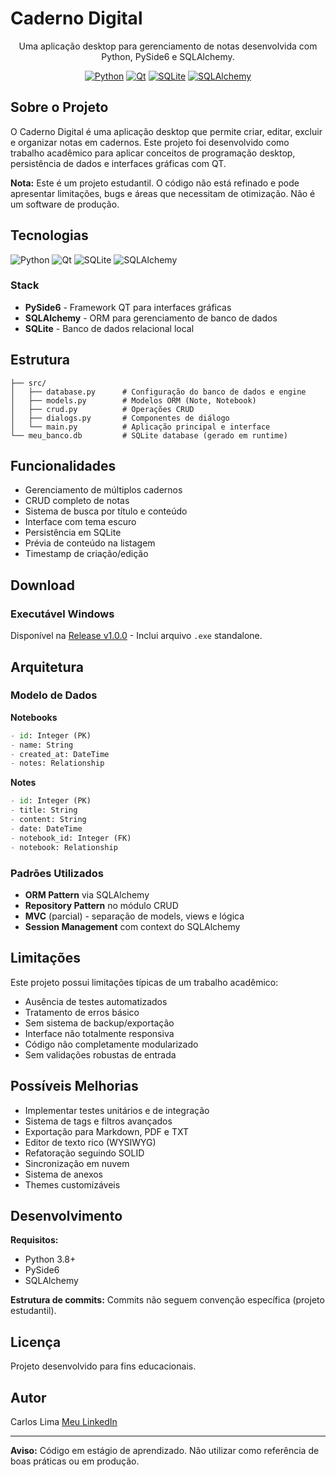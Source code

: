 # Caderno Digital

<div align="center">
  
Uma aplicação desktop para gerenciamento de notas desenvolvida com Python, PySide6 e SQLAlchemy.

[![Python](https://img.shields.io/badge/Python-3776AB?style=for-the-badge&logo=python&logoColor=white)](https://www.python.org/)
[![Qt](https://img.shields.io/badge/Qt-41CD52?style=for-the-badge&logo=qt&logoColor=white)](https://www.qt.io/)
[![SQLite](https://img.shields.io/badge/SQLite-003B57?style=for-the-badge&logo=sqlite&logoColor=white)](https://www.sqlite.org/)
[![SQLAlchemy](https://img.shields.io/badge/SQLAlchemy-D71F00?style=for-the-badge&logo=sqlalchemy&logoColor=white)](https://www.sqlalchemy.org/)

</div>

## Sobre o Projeto

O Caderno Digital é uma aplicação desktop que permite criar, editar, excluir e organizar notas em cadernos. Este projeto foi desenvolvido como trabalho acadêmico para aplicar conceitos de programação desktop, persistência de dados e interfaces gráficas com QT.

**Nota:** Este é um projeto estudantil. O código não está refinado e pode apresentar limitações, bugs e áreas que necessitam de otimização. Não é um software de produção.

## Tecnologias

<div align="left">
  <img src="https://img.shields.io/badge/Python-3776AB?style=for-the-badge&logo=python&logoColor=white" alt="Python"/>
  <img src="https://img.shields.io/badge/Qt-41CD52?style=for-the-badge&logo=qt&logoColor=white" alt="Qt"/>
  <img src="https://img.shields.io/badge/SQLite-003B57?style=for-the-badge&logo=sqlite&logoColor=white" alt="SQLite"/>
  <img src="https://img.shields.io/badge/SQLAlchemy-D71F00?style=for-the-badge&logo=sqlalchemy&logoColor=white" alt="SQLAlchemy"/>
</div>

### Stack

- **PySide6** - Framework QT para interfaces gráficas
- **SQLAlchemy** - ORM para gerenciamento de banco de dados
- **SQLite** - Banco de dados relacional local

## Estrutura

```
├── src/
│   ├── database.py      # Configuração do banco de dados e engine
│   ├── models.py        # Modelos ORM (Note, Notebook)
│   ├── crud.py          # Operações CRUD
│   ├── dialogs.py       # Componentes de diálogo
│   └── main.py          # Aplicação principal e interface
└── meu_banco.db         # SQLite database (gerado em runtime)
```

## Funcionalidades

- Gerenciamento de múltiplos cadernos
- CRUD completo de notas
- Sistema de busca por título e conteúdo
- Interface com tema escuro
- Persistência em SQLite
- Prévia de conteúdo na listagem
- Timestamp de criação/edição

## Download

### Executável Windows

Disponível na [Release v1.0.0](https://github.com/seu-usuario/caderno-digital/releases/tag/v1.0.0) - Inclui arquivo `.exe` standalone.

## Arquitetura

### Modelo de Dados

**Notebooks**
```python
- id: Integer (PK)
- name: String
- created_at: DateTime
- notes: Relationship
```

**Notes**
```python
- id: Integer (PK)
- title: String
- content: String
- date: DateTime
- notebook_id: Integer (FK)
- notebook: Relationship
```

### Padrões Utilizados

- **ORM Pattern** via SQLAlchemy
- **Repository Pattern** no módulo CRUD
- **MVC** (parcial) - separação de models, views e lógica
- **Session Management** com context do SQLAlchemy

## Limitações

Este projeto possui limitações típicas de um trabalho acadêmico:

- Ausência de testes automatizados
- Tratamento de erros básico
- Sem sistema de backup/exportação
- Interface não totalmente responsiva
- Código não completamente modularizado
- Sem validações robustas de entrada

## Possíveis Melhorias

- Implementar testes unitários e de integração
- Sistema de tags e filtros avançados
- Exportação para Markdown, PDF e TXT
- Editor de texto rico (WYSIWYG)
- Refatoração seguindo SOLID
- Sincronização em nuvem
- Sistema de anexos
- Themes customizáveis

## Desenvolvimento

**Requisitos:**
- Python 3.8+
- PySide6
- SQLAlchemy

**Estrutura de commits:** Commits não seguem convenção específica (projeto estudantil).

## Licença

Projeto desenvolvido para fins educacionais.

## Autor

Carlos Lima
[Meu LinkedIn](https://www.linkedin.com/in/carlos-s-lima/)

---

**Aviso:** Código em estágio de aprendizado. Não utilizar como referência de boas práticas ou em produção.